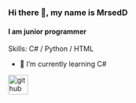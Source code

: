 ### Hi there 👋, my name is MrsedD
#### I am junior programmer

Skills: C# / Python / HTML 

- 🌱 I’m currently learning С# 


[<img src='https://cdn.jsdelivr.net/npm/simple-icons@3.0.1/icons/github.svg' alt='github' height='40'>](https://github.com/MrsedD)  

